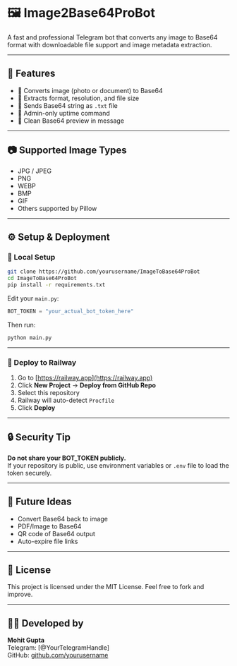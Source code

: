 # 🖼️ Image2Base64ProBot

A fast and professional Telegram bot that converts any image to Base64 format with downloadable file support and image metadata extraction.

---

## 🚀 Features

- 🔄 Converts image (photo or document) to Base64
- 📏 Extracts format, resolution, and file size
- 📄 Sends Base64 string as `.txt` file
- 🔐 Admin-only uptime command
- 🧬 Clean Base64 preview in message

---

## 📷 Supported Image Types

- JPG / JPEG
- PNG
- WEBP
- BMP
- GIF
- Others supported by Pillow

---

## ⚙️ Setup & Deployment

### 🔧 Local Setup

```bash
git clone https://github.com/yourusername/ImageToBase64ProBot
cd ImageToBase64ProBot
pip install -r requirements.txt
```

Edit your `main.py`:

```python
BOT_TOKEN = "your_actual_bot_token_here"
```

Then run:

```bash
python main.py
```

---

### 🚀 Deploy to Railway

1. Go to [https://railway.app](https://railway.app)
2. Click **New Project** → **Deploy from GitHub Repo**
3. Select this repository
4. Railway will auto-detect `Procfile`
5. Click **Deploy**

---

## 🔒 Security Tip

**Do not share your BOT_TOKEN publicly.**  
If your repository is public, use environment variables or `.env` file to load the token securely.

---

## 🧠 Future Ideas

- Convert Base64 back to image
- PDF/Image to Base64
- QR code of Base64 output
- Auto-expire file links

---

## 📄 License

This project is licensed under the MIT License. Feel free to fork and improve.

---

## 👨‍💻 Developed by

**Mohit Gupta**  
Telegram: [@YourTelegramHandle]  
GitHub: [github.com/yourusername](https://github.com/yourusername)